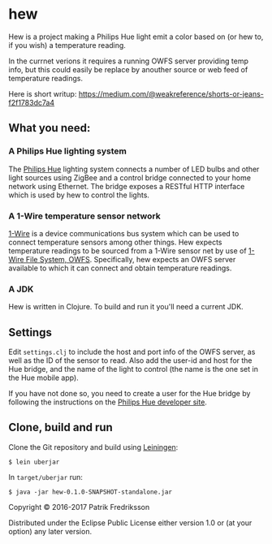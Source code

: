 # hew

Hew is a project making a Philips Hue light emit a color based on (or hew to, if you wish) a temperature reading.

In the currnet verions it requires a running OWFS server providing temp info, but this could easily be replace by anouther source or web feed of temperature readings.

Here is short writup: https://medium.com/@weakreference/shorts-or-jeans-f2f1783dc7a4
 
## What you need:

### A Philips Hue lighting system
The [Philips Hue](http://www.meethue.com) lighting system connects a number of LED bulbs and other light sources using ZigBee and a control bridge connected to your home network using Ethernet. The bridge exposes a RESTful HTTP interface which is used by hew to control the lights.
 
### A 1-Wire temperature sensor network
[1-Wire](https://en.wikipedia.org/wiki/1-Wire) is a device communications bus system which can be used to connect temperature sensors among other things. Hew expects temperature readings to be sourced from a 1-Wire sensor net by use of [1-Wire File System, OWFS](http://www.owfs.org). Specifically, hew expects an OWFS server available to which it can connect and obtain temperature readings. 

### A JDK
Hew is written in Clojure. To build and run it you'll need a current JDK.

## Settings

Edit `settings.clj` to include the host and port info of the OWFS server, as well as the ID of the sensor to read. Also add the user-id and host for the Hue bridge, and the name of the light to control (the name is the one set in the Hue mobile app).

If you have not done so, you need to create a user for the Hue bridge by following the instructions on the [Philips Hue developer site](https://developers.meethue.com/documentation/getting-started).

## Clone, build and run

Clone the Git repository and build using [Leiningen](http://leiningen.org):

    $ lein uberjar
    
In `target/uberjar` run:
    
    $ java -jar hew-0.1.0-SNAPSHOT-standalone.jar

Copyright © 2016-2017 Patrik Fredriksson

Distributed under the Eclipse Public License either version 1.0 or (at
your option) any later version.
